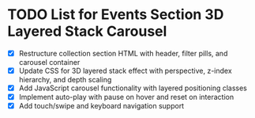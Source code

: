 # TODO List for Events Section 3D Layered Stack Carousel

- [x] Restructure collection section HTML with header, filter pills, and carousel container
- [x] Update CSS for 3D layered stack effect with perspective, z-index hierarchy, and depth scaling
- [x] Add JavaScript carousel functionality with layered positioning classes
- [x] Implement auto-play with pause on hover and reset on interaction
- [x] Add touch/swipe and keyboard navigation support
